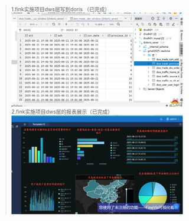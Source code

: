 >1.fink实施项目dws层写到doris （已完成）
> ![img.png](img.png)
>2.fink实施项目dws层的报表展示（已完成）
> ![img_1.png](img_1.png)